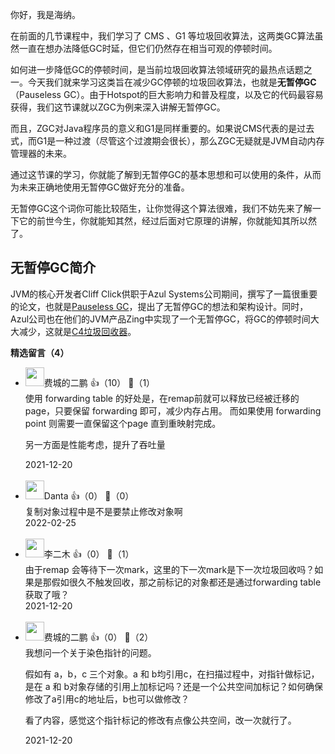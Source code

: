 你好，我是海纳。

在前面的几节课程中，我们学习了 CMS 、G1 等垃圾回收算法，这两类GC算法虽然一直在想办法降低GC时延，但它们仍然存在相当可观的停顿时间。

如何进一步降低GC的停顿时间，是当前垃圾回收算法领域研究的最热点话题之一。今天我们就来学习这类旨在减少GC停顿的垃圾回收算法，也就是**无暂停GC**（Pauseless GC）。由于Hotspot的巨大影响力和普及程度，以及它的代码最容易获得，我们这节课就以ZGC为例来深入讲解无暂停GC。

而且，ZGC对Java程序员的意义和G1是同样重要的。如果说CMS代表的是过去式，而G1是一种过渡（尽管这个过渡期会很长），那么ZGC无疑就是JVM自动内存管理器的未来。

通过这节课的学习，你就能了解到无暂停GC的基本思想和可以使用的条件，从而为未来正确地使用无暂停GC做好充分的准备。

无暂停GC这个词你可能比较陌生，让你觉得这个算法很难，我们不妨先来了解一下它的前世今生，你就能知其然，经过后面对它原理的讲解，你就能知其所以然了。

## 无暂停GC简介

JVM的核心开发者Cliff Click供职于Azul Systems公司期间，撰写了一篇很重要的论文，也就是[Pauseless GC](https://www.usenix.org/legacy/events/vee05/full_papers/p46-click.pdf)，提出了无暂停GC的想法和架构设计。同时，Azul公司也在他们的JVM产品Zing中实现了一个无暂停GC，将GC的停顿时间大大减少，这就是[C4垃圾回收器](https://www.azul.com/products/components/pgc)。
<div><strong>精选留言（4）</strong></div><ul>
<li><img src="https://static001.geekbang.org/account/avatar/00/10/cd/ed/825d84ee.jpg" width="30px"><span>费城的二鹏</span> 👍（10） 💬（1）<div>使用 forwarding table 的好处是，在remap前就可以释放已经被迁移的 page，只要保留 forwarding 即可，减少内存占用。
而如果使用 forwarding point 则需要一直保留这个page 直到重映射完成。

另一方面是性能考虑，提升了吞吐量</div>2021-12-20</li><br/><li><img src="https://static001.geekbang.org/account/avatar/00/10/50/b3/084e2dde.jpg" width="30px"><span>Danta</span> 👍（0） 💬（0）<div>复制对象过程中是不是要禁止修改对象啊</div>2022-02-25</li><br/><li><img src="https://static001.geekbang.org/account/avatar/00/10/d4/f3/129d6dfe.jpg" width="30px"><span>李二木</span> 👍（0） 💬（1）<div>由于remap 会等待下一次mark，这里的下一次mark是下一次垃圾回收吗？如果是那假如很久不触发回收，那之前标记的对象都还是通过forwarding table获取了哦？</div>2021-12-20</li><br/><li><img src="https://static001.geekbang.org/account/avatar/00/10/cd/ed/825d84ee.jpg" width="30px"><span>费城的二鹏</span> 👍（0） 💬（2）<div>我想问一个关于染色指针的问题。

假如有 a，b，c 三个对象。a 和 b均引用c，在扫描过程中，对指针做标记，是在 a 和 b对象存储的引用上加标记吗？还是一个公共空间加标记？如何确保修改了a引用c的地址后，b也可以做修改？

看了内容，感觉这个指针标记的修改有点像公共空间，改一次就行了。</div>2021-12-20</li><br/>
</ul>